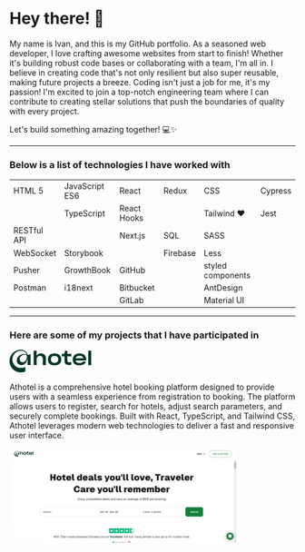 # Hey there! 👋

My name is Ivan, and this is my GitHub portfolio. As a seasoned web developer, I love crafting awesome websites from start to finish! Whether it's building robust code bases or collaborating with a team, I'm all in. I believe in creating code that's not only resilient but also super reusable, making future projects a breeze.
Coding isn't just a job for me, it's my passion! I'm excited to join a top-notch engineering team where I can contribute to creating stellar solutions that push the boundaries of quality with every project.

Let's build something amazing together! 💻✨

---

### Below is a list of technologies I have worked with

<table>
  <tr>
    <td>HTML 5</td>
    <td>JavaScript ES6</td>
    <td>React</td>
    <td>Redux</td>
    <td>CSS</td>
    <td>Cypress</td>
  </tr>
  <tr>
    <td></td>
    <td>TypeScript</td>
    <td>React Hooks</td>
    <td></td>
    <td>Tailwind ❤️</td>
    <td>Jest</td>
  </tr>
  <tr>
    <td>RESTful API</td>
    <td></td>
    <td>Next.js</td>
    <td>SQL</td>
    <td>SASS</td>
    <td></td>
  </tr>
  <tr>
    <td>WebSocket</td>
    <td>Storybook</td>
    <td></td>
    <td>Firebase</td>
    <td>Less</td>
    <td></td>
  </tr>
  <tr>
    <td>Pusher</td>
    <td>GrowthBook</td>
    <td>GitHub</td>
    <td></td>
    <td>styled components</td>
    <td></td>
  </tr>
  <tr>
    <td>Postman</td>
    <td>i18next</td>
    <td>Bitbucket</td>
    <td></td>
    <td>AntDesign</td>
    <td></td>
  </tr>
  <tr>
    <td></td>
    <td></td>
    <td>GitLab</td>
    <td></td>
    <td>Material UI</td>
    <td></td>
  </tr>
</table>

---

### Here are some of my projects that I have participated in

<img src="/athotelLogo.svg" height="40px" />

Athotel is a comprehensive hotel booking platform designed to provide users with a seamless experience from registration to booking. The platform allows users to register, search for hotels, adjust search parameters, and securely complete bookings. Built with React, TypeScript, and Tailwind CSS, Athotel leverages modern web technologies to deliver a fast and responsive user interface.

<img src="/athotel.gif" style="width: 400px" />




